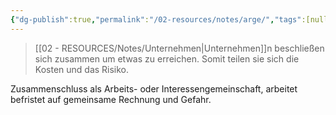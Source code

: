 ```yaml
---
{"dg-publish":true,"permalink":"/02-resources/notes/arge/","tags":[null],"noteIcon":"","updated":"2024-06-10T02:02:17.733+02:00"}
---
```


>[[02 - RESOURCES/Notes/Unternehmen\|Unternehmen]]n beschließen sich zusammen um etwas zu erreichen. Somit teilen sie sich die Kosten und das Risiko.

Zusammenschluss als Arbeits- oder Interessengemeinschaft, arbeitet befristet auf gemeinsame Rechnung und Gefahr.
